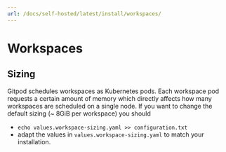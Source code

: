 ```yaml
---
url: /docs/self-hosted/latest/install/workspaces/
---
```


# Workspaces

## Sizing

Gitpod schedules workspaces as Kubernetes pods. Each workspace pod requests a certain amount of memory which directly affects how many workspaces are scheduled on a single node.
If you want to change the default sizing (~ 8GiB per workspace) you should
- `echo values.workspace-sizing.yaml >> configuration.txt`
- adapt the values in `values.workspace-sizing.yaml` to match your installation.
